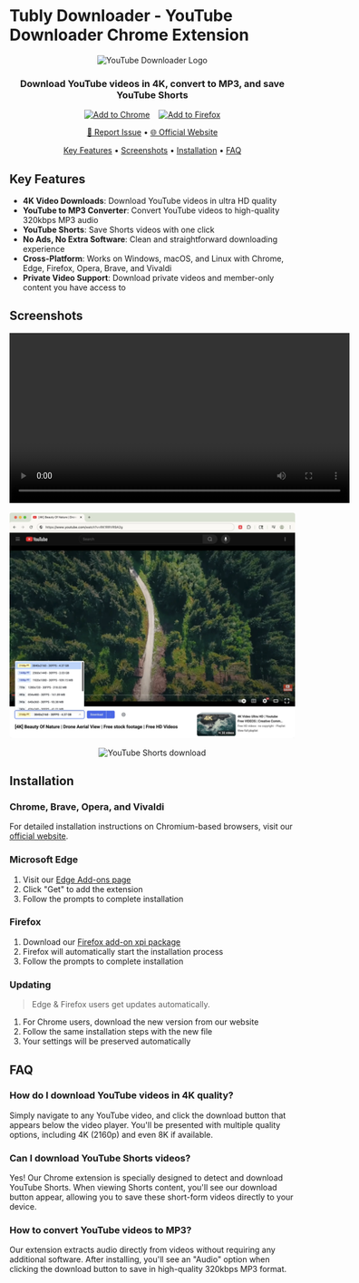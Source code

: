 # Tubly Downloader - YouTube Downloader Chrome Extension

<p align="center">
  <img src="logo/icon128.png" width="64" height="64" alt="YouTube Downloader Logo">
</p>

<h3 align="center">Download YouTube videos in 4K, convert to MP3, and save YouTube Shorts</h3>

<p align="center">
  <a href="https://tubly.download/install.html"><img src="https://img.shields.io/badge/Add%20to-Chrome-4285F4?style=for-the-badge&logo=googlechrome&logoColor=white" alt="Add to Chrome"></a>
  &nbsp;&nbsp;
  <a href="https://tubly.download/firefox/tubly_downloader_v1.4.5.xpi"><img src="https://img.shields.io/badge/Add%20to-Firefox-FF7139?style=for-the-badge&logo=firefox" alt="Add to Firefox"></a>
</p>

<p align="center">
  <a href="https://github.com/tublydownloader/Youtube-Downloader-Extension/issues/new/choose">🐛 Report Issue</a> •
  <a href="https://tubly.download">🌐 Official Website</a>
</p>

<p align="center">
  <a href="#key-features">Key Features</a> •
  <a href="#screenshots">Screenshots</a> •
  <a href="#installation">Installation</a> •
  <a href="#faq">FAQ</a>
</p>

## Key Features

- **4K Video Downloads**: Download YouTube videos in ultra HD quality
- **YouTube to MP3 Converter**: Convert YouTube videos to high-quality 320kbps MP3 audio
- **YouTube Shorts**: Save Shorts videos with one click
- **No Ads, No Extra Software**: Clean and straightforward downloading experience
- **Cross-Platform**: Works on Windows, macOS, and Linux with Chrome, Edge, Firefox, Opera, Brave, and Vivaldi
- **Private Video Support**: Download private videos and member-only content you have access to

## Screenshots

<p align="center">
  <video src="https://github.com/user-attachments/assets/cda9caef-f238-4c41-a283-a7988ea34723" width="600" alt="YouTube Downloader demo video">
</p>

<p align="center">
  <img src="screenshots/main.webp" width="600" alt="YouTube Downloader interface">
</p>

<p align="center">
  <img src="screenshots/shorts.webp" width="600" alt="YouTube Shorts download">
</p>

## Installation

### Chrome, Brave, Opera, and Vivaldi
For detailed installation instructions on Chromium-based browsers, visit our [official website](https://tubly.download/install.html).

### Microsoft Edge
1. Visit our [Edge Add-ons page](https://microsoftedge.microsoft.com/addons/detail/npolimekdjdhijlfikfghaipaijbbobj)
2. Click "Get" to add the extension
3. Follow the prompts to complete installation

### Firefox
1. Download our [Firefox add-on xpi package](https://tubly.download/firefox/tubly_downloader_v1.4.5.xpi)
2. Firefox will automatically start the installation process
3. Follow the prompts to complete installation

### Updating
> Edge & Firefox users get updates automatically.
1. For Chrome users, download the new version from our website
2. Follow the same installation steps with the new file
3. Your settings will be preserved automatically

## FAQ

### How do I download YouTube videos in 4K quality?
Simply navigate to any YouTube video, and click the download button that appears below the video player. You'll be presented with multiple quality options, including 4K (2160p) and even 8K if available.

### Can I download YouTube Shorts videos?
Yes! Our Chrome extension is specially designed to detect and download YouTube Shorts. When viewing Shorts content, you'll see our download button appear, allowing you to save these short-form videos directly to your device.

### How to convert YouTube videos to MP3?
Our extension extracts audio directly from videos without requiring any additional software. After installing, you'll see an "Audio" option when clicking the download button to save in high-quality 320kbps MP3 format.

